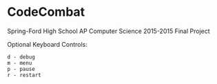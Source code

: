 # CodeCombat
Spring-Ford High School AP Computer Science 2015-2015 Final Project

Optional Keyboard Controls:

	d - debug
	m - menu
	p - pause
	r - restart
